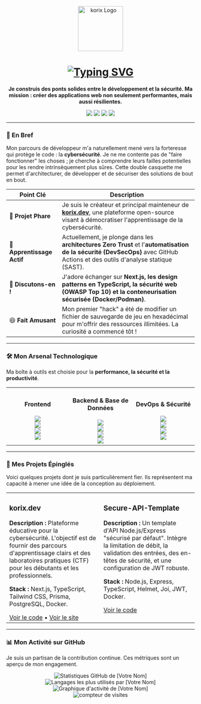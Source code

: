 <!-- 
Salut visiteur ! 👋
Ce README est bien plus qu'une simple liste de compétences.
Il est conçu pour être mon hub personnel, reflétant ma passion pour la création de technologies sécurisées et mon engagement envers la communauté open-source.
N'hésitez pas à explorer, et si quelque chose vous intéresse, contactez-moi !
-->

<div align="center">
  <!-- OPTION 1 : Simple et efficace -->
  <a href="https://korix.vercel.app/">
    <img src="https://korix.vercel.app/images/logo.png" alt="korix Logo" width="120"/>
  </a>
  
  <!-- OPTION 2 (Conseil Pro) : Créez une bannière personnalisée (avec Canva, Figma, etc.)
       pour un impact visuel maximal. Dimensions recommandées : 1280x640px.
  <img src="URL_DE_VOTRE_BANNIERE_PERSONNALISEE" alt="Bannière de [Votre Nom] - Développeur Full-Stack & Spécialiste Sécurité"/>
  -->

  <h1>
    <a href="https://git.io/typing-svg"><img src="https://readme-typing-svg.demolab.com?font=Fira+Code&weight=700&size=30&pause=1000&color=36BCF7¢er=true&vCenter=true&width=435&lines=Salut%2C+je+suis+%5BVotre+Nom%5D;D%C3%A9veloppeur+Full-Stack;Passionn%C3%A9+de+Cybers%C3%A9curit%C3%A9;Cr%C3%A9ateur+de+korix.dev" alt="Typing SVG" /></a>
  </h1>

  <p><strong>Je construis des ponts solides entre le développement et la sécurité. Ma mission : créer des applications web non seulement performantes, mais aussi résilientes.</strong></p>
  
  <!-- Badges de contact/sociaux, plus visibles ici -->
  <a href="https://twitter.com/[VOTRE_PSEUDO_ICI]" target="_blank"><img src="https://img.shields.io/badge/Twitter-1DA1F2?style=for-the-badge&logo=twitter&logoColor=white" /></a>
  <a href="https://www.linkedin.com/in/[VOTRE_PROFIL_LINKEDIN_ICI]/" target="_blank"><img src="https://img.shields.io/badge/LinkedIn-0077B5?style=for-the-badge&logo=linkedin&logoColor=white" /></a>
  <a href="mailto:[VOTRE_EMAIL_ICI]"><img src="https://img.shields.io/badge/Email-D14836?style=for-the-badge&logo=gmail&logoColor=white" /></a>
  <a href="https://[VOTRE_DOMAINE_ICI].com" target="_blank"><img src="https://img.shields.io/badge/Portfolio-252525?style=for-the-badge&logo=hyper&logoColor=white" /></a>
  
</div>

---

### 🎯 En Bref

Mon parcours de développeur m'a naturellement mené vers la forteresse qui protège le code : la **cybersécurité**. Je ne me contente pas de "faire fonctionner" les choses ; je cherche à comprendre leurs failles potentielles pour les rendre intrinsèquement plus sûres. Cette double casquette me permet d'architecturer, de développer et de sécuriser des solutions de bout en bout.

| Point Clé                                                                                                 | Description                                                                                                                                                             |
| --------------------------------------------------------------------------------------------------------- | ----------------------------------------------------------------------------------------------------------------------------------------------------------------------- |
| 🔭 **Projet Phare**                                                                                       | Je suis le créateur et principal mainteneur de **[korix.dev](https://[VOTRE_DOMAINE_ICI].com)**, une plateforme open-source visant à démocratiser l'apprentissage de la cybersécurité. |
| 🌱 **Apprentissage Actif**                                                                                | Actuellement, je plonge dans les **architectures Zero Trust** et l'**automatisation de la sécurité (DevSecOps)** avec GitHub Actions et des outils d'analyse statique (SAST). |
| 💬 **Discutons-en !**                                                                                         | J'adore échanger sur **Next.js, les design patterns en TypeScript, la sécurité web (OWASP Top 10) et la conteneurisation sécurisée (Docker/Podman)**. |
| 😄 **Fait Amusant**                                                                                       | Mon premier "hack" a été de modifier un fichier de sauvegarde de jeu en hexadécimal pour m'offrir des ressources illimitées. La curiosité a commencé tôt ! |

---

### 🛠️ Mon Arsenal Technologique

Ma boîte à outils est choisie pour la **performance, la sécurité et la productivité**.

<table width="100%">
  <tr>
    <td align="center" width="33%">
      <h4>Frontend</h4>
      <a href="https://nextjs.org/" target="_blank"><img src="https://img.shields.io/badge/Next.js-000000?style=for-the-badge&logo=next.js&logoColor=white" /></a><br>
      <a href="https://reactjs.org/" target="_blank"><img src="https://img.shields.io/badge/React-61DAFB?style=for-the-badge&logo=react&logoColor=black" /></a><br>
      <a href="https://www.typescriptlang.org/" target="_blank"><img src="https://img.shields.io/badge/TypeScript-3178C6?style=for-the-badge&logo=typescript&logoColor=white" /></a><br>
      <a href="https://tailwindcss.com/" target="_blank"><img src="https://img.shields.io/badge/Tailwind_CSS-38B2AC?style=for-the-badge&logo=tailwind-css&logoColor=white" /></a><br>
    </td>
    <td align="center" width="33%">
      <h4>Backend & Base de Données</h4>
      <a href="https://nodejs.org/" target="_blank"><img src="https://img.shields.io/badge/Node.js-339933?style=for-the-badge&logo=node.js&logoColor=white" /></a><br>
      <a href="https://www.postgresql.org/" target="_blank"><img src="https://img.shields.io/badge/PostgreSQL-336791?style=for-the-badge&logo=postgresql&logoColor=white" /></a><br>
      <a href="https://www.prisma.io/" target="_blank"><img src="https://img.shields.io/badge/Prisma-2D3748?style=for-the-badge&logo=prisma&logoColor=white" /></a><br>
       <a href="https://redis.io/" target="_blank"><img src="https://img.shields.io/badge/Redis-DC382D?style=for-the-badge&logo=redis&logoColor=white" /></a><br>
    </td>
    <td align="center" width="33%">
      <h4>DevOps & Sécurité</h4>
      <a href="https://www.docker.com/" target="_blank"><img src="https://img.shields.io/badge/Docker-2496ED?style=for-the-badge&logo=docker&logoColor=white" /></a><br>
      <a href="https://github.com/features/actions" target="_blank"><img src="https://img.shields.io/badge/GitHub_Actions-2088FF?style=for-the-badge&logo=github-actions&logoColor=white" /></a><br>
      <a href="https://www.linux.org/" target="_blank"><img src="https://img.shields.io/badge/Linux-FCC624?style=for-the-badge&logo=linux&logoColor=black" /></a><br>
      <a href="https://owasp.org/" target="_blank"><img src="https://img.shields.io/badge/OWASP-000000?style=for-the-badge&logo=owasp&logoColor=white" /></a><br>
    </td>
  </tr>
</table>

---

### 🚀 Mes Projets Épinglés

Voici quelques projets dont je suis particulièrement fier. Ils représentent ma capacité à mener une idée de la conception au déploiement.

<!-- 
CONSEIL PRO : Utilisez https://github.com/anuraghazra/github-readme-stats#github-extra-pins pour épingler des dépôts de manière plus personnalisée.
Exemple : [![Carte de Dépôt](https://github-readme-stats.vercel.app/api/pin/?username=[VOTRE_USERNAME_ICI]&repo=[NOM_DU_REPO_ICI]&theme=dracula)](https://github.com/[VOTRE_USERNAME_ICI]/[NOM_DU_REPO_ICI])
-->

<table width="100%">
  <tr>
    <td width="50%" valign="top">
      <h3>korix.dev</h3>
      <p><strong>Description :</strong> Plateforme éducative pour la cybersécurité. L'objectif est de fournir des parcours d'apprentissage clairs et des laboratoires pratiques (CTF) pour les débutants et les professionnels.</p>
      <p><strong>Stack :</strong> Next.js, TypeScript, Tailwind CSS, Prisma, PostgreSQL, Docker.</p>
      <a href="https://github.com/[VOTRE_USERNAME_ICI]/cyberpath" target="_blank">Voir le code</a> • 
      <a href="https://[VOTRE_DOMAINE_ICI].com" target="_blank">Voir le site</a>
    </td>
    <td width="50%" valign="top">
      <h3>Secure-API-Template</h3>
      <p><strong>Description :</strong> Un template d'API Node.js/Express "sécurisé par défaut". Intègre la limitation de débit, la validation des entrées, des en-têtes de sécurité, et une configuration de JWT robuste.</p>
      <p><strong>Stack :</strong> Node.js, Express, TypeScript, Helmet, Joi, JWT, Docker.</p>
      <a href="https://github.com/[VOTRE_USERNAME_ICI]/secure-api-template" target="_blank">Voir le code</a>
    </td>
  </tr>
</table>

---

### 📊 Mon Activité sur GitHub

Je suis un partisan de la contribution continue. Ces métriques sont un aperçu de mon engagement.

<div align="center">
  <img src="https://github-readme-stats.vercel.app/api?username=[VOTRE_USERNAME_ICI]&show_icons=true&theme=dracula&count_private=true&hide_border=true&include_all_commits=true" alt="Statistiques GitHub de [Votre Nom]" />
  <img src="https://github-readme-stats.vercel.app/api/top-langs/?username=[VOTRE_USERNAME_ICI]&layout=compact&theme=dracula&hide_border=true" alt="Langages les plus utilisés par [Votre Nom]" />
  <br>
  <img src="https://github-readme-activity-graph.vercel.app/graph?username=[VOTRE_USERNAME_ICI]&theme=dracula&hide_border=true" alt="Graphique d'activité de [Votre Nom]" />
</div>

<div align="center">
  <img src="https://komarev.com/ghpvc/?username=[VOTRE_USERNAME_ICI]&label=Visiteurs%20du%20profil&color=blueviolet&style=flat-square" alt="compteur de visites" />
</div>
